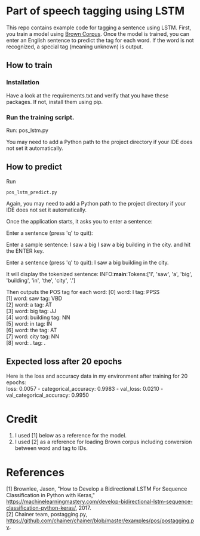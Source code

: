 # Part of speech tagging using LSTM

This repo contains example code for tagging a sentence using LSTM.
First, you train a model using [Brown Corpus](https://en.wikipedia.org/wiki/Brown_Corpus).
Once the model is trained, you can enter an English sentence to predict the tag for each word.
If the word is not recognized, a special tag <UNK> (meaning unknown) is output.

## How to train
### Installation
Have a look at the requirements.txt and verify that you have these packages.  If not, install them using pip.

### Run the training script.
Run:
pos_lstm.py

You may need to add a Python path to the project directory if your IDE does not set it automatically.

## How to predict
Run
```console
pos_lstm_predict.py
```

Again, you may need to add a Python path to the project directory if your IDE does not set it automatically.

Once the application starts, it asks you to enter a sentence:

Enter a sentence (press 'q' to quit):

Enter a sample sentence:
I saw a big I saw a big building in the city.
and hit the ENTER key.

Enter a sentence (press 'q' to quit): I saw a big building in the city.<br>

It will display the tokenized sentence:
INFO:__main__:Tokens:\['I', 'saw', 'a', 'big', 'building', 'in', 'the', 'city', '.'\]<br>

Then outputs the POS tag for each word:
\[0\] word: I tag: PPSS<br>
\[1\] word: saw tag: VBD<br>
\[2\] word: a tag: AT<br>
\[3\] word: big tag: JJ<br>
\[4\] word: building tag: NN<br>
\[5\] word: in tag: IN<br>
\[6\] word: the tag: AT<br>
\[7\] word: city tag: NN<br>
\[8\] word: . tag: .<br>

## Expected loss after 20 epochs
Here is the loss and accuracy data in my environment after training for 20 epochs:<br>
 loss: 0.0057 - categorical_accuracy: 0.9983 - val_loss: 0.0210 - val_categorical_accuracy: 0.9950

# Credit
1. I used \[1\] below as a reference for the model.<br>
2. I used \[2\] as a reference for loading Brown corpus including conversion between word and tag to IDs.

# References
\[1\] Brownlee, Jason, "How to Develop a Bidirectional LSTM For Sequence Classification in Python with Keras,"
 https://machinelearningmastery.com/develop-bidirectional-lstm-sequence-classification-python-keras/, 2017.<br>
\[2\] Chainer team, postagging.py, https://github.com/chainer/chainer/blob/master/examples/pos/postagging.py.
